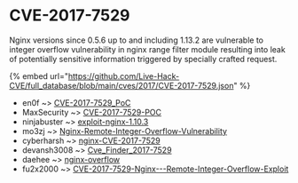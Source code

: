# CVE-2017-7529

Nginx versions since 0.5.6 up to and including 1.13.2 are vulnerable to integer overflow vulnerability in nginx range filter module resulting into leak of potentially sensitive information triggered by specially crafted request.

{% embed url="https://github.com/Live-Hack-CVE/full_database/blob/main/cves/2017/CVE-2017-7529.json" %}


* en0f ~> [CVE-2017-7529_PoC](https://www.alice-snow.ru/2017/database/cve-2017-7529/cve-2017-7529_poc-en0f)
* MaxSecurity ~> [CVE-2017-7529-POC](https://www.alice-snow.ru/2017/database/cve-2017-7529/cve-2017-7529-poc-maxsecurity)
* ninjabuster ~> [exploit-nginx-1.10.3](https://www.alice-snow.ru/2017/database/cve-2017-7529/exploit-nginx-1.10.3-ninjabuster)
* mo3zj ~> [Nginx-Remote-Integer-Overflow-Vulnerability](https://www.alice-snow.ru/2017/database/cve-2017-7529/nginx-remote-integer-overflow-vulnerability-mo3zj)
* cyberharsh ~> [nginx-CVE-2017-7529](https://www.alice-snow.ru/2017/database/cve-2017-7529/nginx-cve-2017-7529-cyberharsh)
* devansh3008 ~> [Cve_Finder_2017-7529](https://www.alice-snow.ru/2017/database/cve-2017-7529/cve_finder_2017-7529-devansh3008)
* daehee ~> [nginx-overflow](https://www.alice-snow.ru/2017/database/cve-2017-7529/nginx-overflow-daehee)
* fu2x2000 ~> [CVE-2017-7529-Nginx---Remote-Integer-Overflow-Exploit](https://www.alice-snow.ru/2017/database/cve-2017-7529/cve-2017-7529-nginx---remote-integer-overflow-exploit-fu2x2000)